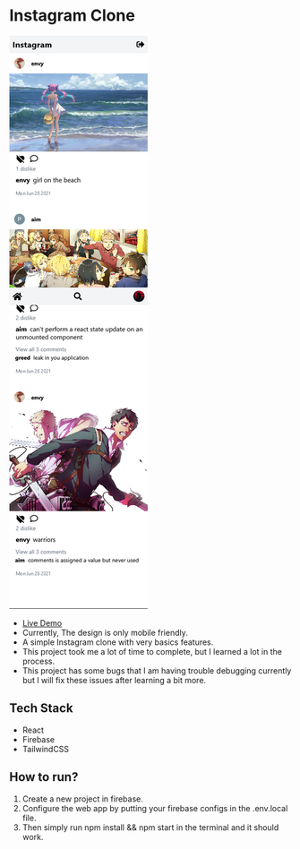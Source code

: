 # Instagram Clone

![screenshot](./screenshot.png)

- [Live Demo](https://instagram-clone-b7e9f.web.app/)
- Currently, The design is only mobile friendly.
- A simple Instagram clone with very basics features.
- This project took me a lot of time to complete, but I learned a lot in the process.
- This project has some bugs that I am having trouble debugging currently but I will fix these issues after learning a bit more.

## Tech Stack

- React
- Firebase
- TailwindCSS

## How to run?

1. Create a new project in firebase.
2. Configure the web app by putting your firebase configs in the .env.local file.
3. Then simply run npm install && npm start in the terminal and it should work.
